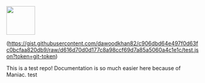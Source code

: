 [<img src="https://i.ibb.co/ng77QGy/Screen-Shot-2020-04-28-at-11-removebg-preview.png" height="75px">](https://maniac-dashboard.herokuapp.com/maniac/maniac-bot-test/)

(https://gist.githubusercontent.com/dawoodkhan82/c906dbd64e497f0d63fc0bcfaa820db9/raw/d616d70d0d177c8a98ccf69d7a85a5060a4c1e1c/test.json?token=git-token)

This is a test repo! Documentation is so much easier here because of Maniac. 
test
